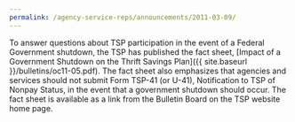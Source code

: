 ```yaml
---
permalink: /agency-service-reps/announcements/2011-03-09/
---
```


To answer questions about TSP participation in the event of a Federal Government shutdown, the TSP has published the fact sheet, [Impact of a Government Shutdown on the Thrift Savings Plan]({{ site.baseurl }}/bulletins/oc11-05.pdf). The fact sheet also emphasizes that agencies and services should not submit Form TSP-41 (or U-41), Notification to TSP of Nonpay Status, in the event that a government shutdown should occur. The fact sheet is available as a link from the Bulletin Board on the TSP website home page.

